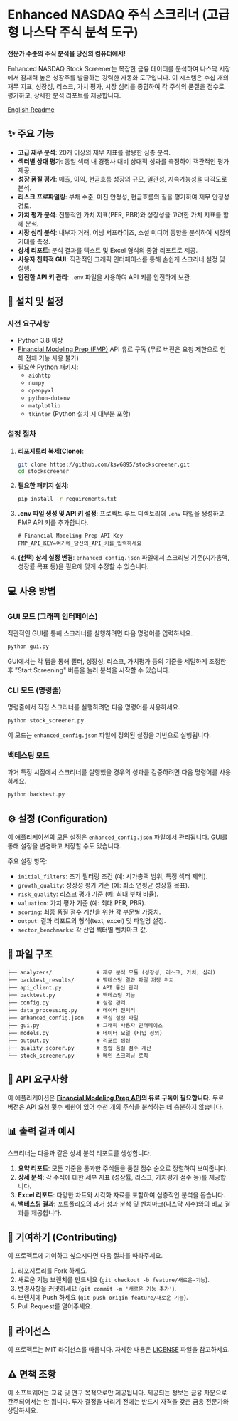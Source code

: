 # Enhanced NASDAQ 주식 스크리너 (고급형 나스닥 주식 분석 도구)

**전문가 수준의 주식 분석을 당신의 컴퓨터에서!**

Enhanced NASDAQ Stock Screener는 복잡한 금융 데이터를 분석하여 나스닥 시장에서 잠재력 높은 성장주를 발굴하는 강력한 자동화 도구입니다. 이 시스템은 수십 개의 재무 지표, 성장성, 리스크, 가치 평가, 시장 심리를 종합하여 각 주식의 품질을 점수로 평가하고, 상세한 분석 리포트를 제공합니다.

[English Readme](README.md)

## ✨ 주요 기능

- **고급 재무 분석**: 20개 이상의 재무 지표를 활용한 심층 분석.
- **섹터별 상대 평가**: 동일 섹터 내 경쟁사 대비 상대적 성과를 측정하여 객관적인 평가 제공.
- **성장 품질 평가**: 매출, 이익, 현금흐름 성장의 규모, 일관성, 지속가능성을 다각도로 분석.
- **리스크 프로파일링**: 부채 수준, 마진 안정성, 현금흐름의 질을 평가하여 재무 안정성 검토.
- **가치 평가 분석**: 전통적인 가치 지표(PER, PBR)와 성장성을 고려한 가치 지표를 함께 분석.
- **시장 심리 분석**: 내부자 거래, 어닝 서프라이즈, 소셜 미디어 동향을 분석하여 시장의 기대를 측정.
- **상세 리포트**: 분석 결과를 텍스트 및 Excel 형식의 종합 리포트로 제공.
- **사용자 친화적 GUI**: 직관적인 그래픽 인터페이스를 통해 손쉽게 스크리너 설정 및 실행.
- **안전한 API 키 관리**: `.env` 파일을 사용하여 API 키를 안전하게 보관.

## 🚀 설치 및 설정

### 사전 요구사항

- Python 3.8 이상
- [Financial Modeling Prep (FMP)](https://financialmodelingprep.com/) API 유료 구독 (무료 버전은 요청 제한으로 인해 전체 기능 사용 불가)
- 필요한 Python 패키지:
  - `aiohttp`
  - `numpy`
  - `openpyxl`
  - `python-dotenv`
  - `matplotlib`
  - `tkinter` (Python 설치 시 대부분 포함)

### 설정 절차

1.  **리포지토리 복제(Clone)**:
    ```bash
    git clone https://github.com/ksw6895/stockscreener.git
    cd stockscreener
    ```

2.  **필요한 패키지 설치**:
    ```bash
    pip install -r requirements.txt
    ```

3.  **.env 파일 생성 및 API 키 설정**:
    프로젝트 루트 디렉토리에 `.env` 파일을 생성하고 FMP API 키를 추가합니다.
    ```
    # Financial Modeling Prep API Key
    FMP_API_KEY=여기에_당신의_API_키를_입력하세요
    ```

4.  **(선택) 상세 설정 변경**:
    `enhanced_config.json` 파일에서 스크리닝 기준(시가총액, 성장률 목표 등)을 필요에 맞게 수정할 수 있습니다.

## 💻 사용 방법

### GUI 모드 (그래픽 인터페이스)

직관적인 GUI를 통해 스크리너를 실행하려면 다음 명령어를 입력하세요.

```bash
python gui.py
```

GUI에서는 각 탭을 통해 필터, 성장성, 리스크, 가치평가 등의 기준을 세밀하게 조정한 후 "Start Screening" 버튼을 눌러 분석을 시작할 수 있습니다.

### CLI 모드 (명령줄)

명령줄에서 직접 스크리너를 실행하려면 다음 명령어를 사용하세요.

```bash
python stock_screener.py
```

이 모드는 `enhanced_config.json` 파일에 정의된 설정을 기반으로 실행됩니다.

### 백테스팅 모드

과거 특정 시점에서 스크리너를 실행했을 경우의 성과를 검증하려면 다음 명령어를 사용하세요.

```bash
python backtest.py
```

## ⚙️ 설정 (Configuration)

이 애플리케이션의 모든 설정은 `enhanced_config.json` 파일에서 관리됩니다. GUI를 통해 설정을 변경하고 저장할 수도 있습니다.

주요 설정 항목:

-   `initial_filters`: 초기 필터링 조건 (예: 시가총액 범위, 특정 섹터 제외).
-   `growth_quality`: 성장성 평가 기준 (예: 최소 연평균 성장률 목표).
-   `risk_quality`: 리스크 평가 기준 (예: 최대 부채 비율).
-   `valuation`: 가치 평가 기준 (예: 최대 PER, PBR).
-   `scoring`: 최종 품질 점수 계산을 위한 각 부문별 가중치.
-   `output`: 결과 리포트의 형식(text, excel) 및 파일명 설정.
-   `sector_benchmarks`: 각 산업 섹터별 벤치마크 값.

## 📂 파일 구조

```
├── analyzers/              # 재무 분석 모듈 (성장성, 리스크, 가치, 심리)
├── backtest_results/       # 백테스팅 결과 파일 저장 위치
├── api_client.py           # API 통신 관리
├── backtest.py             # 백테스팅 기능
├── config.py               # 설정 관리
├── data_processing.py      # 데이터 전처리
├── enhanced_config.json    # 핵심 설정 파일
├── gui.py                  # 그래픽 사용자 인터페이스
├── models.py               # 데이터 모델 (타입 정의)
├── output.py               # 리포트 생성
├── quality_scorer.py       # 종합 품질 점수 계산
└── stock_screener.py       # 메인 스크리닝 로직
```

## 🔑 API 요구사항

이 애플리케이션은 **[Financial Modeling Prep API](https://financialmodelingprep.com/)의 유료 구독이 필요합니다.** 무료 버전은 API 요청 횟수 제한이 있어 수천 개의 주식을 분석하는 데 충분하지 않습니다.

## 📊 출력 결과 예시

스크리너는 다음과 같은 상세 분석 리포트를 생성합니다.

1.  **요약 리포트**: 모든 기준을 통과한 주식들을 품질 점수 순으로 정렬하여 보여줍니다.
2.  **상세 분석**: 각 주식에 대한 세부 지표 (성장률, 리스크, 가치평가 점수 등)를 제공합니다.
3.  **Excel 리포트**: 다양한 차트와 시각화 자료를 포함하여 심층적인 분석을 돕습니다.
4.  **백테스팅 결과**: 포트폴리오의 과거 성과 분석 및 벤치마크(나스닥 지수)와의 비교 결과를 제공합니다.

## 🤝 기여하기 (Contributing)

이 프로젝트에 기여하고 싶으시다면 다음 절차를 따라주세요.

1.  리포지토리를 Fork 하세요.
2.  새로운 기능 브랜치를 만드세요 (`git checkout -b feature/새로운-기능`).
3.  변경사항을 커밋하세요 (`git commit -m '새로운 기능 추가'`).
4.  브랜치에 Push 하세요 (`git push origin feature/새로운-기능`).
5.  Pull Request를 열어주세요.

## 📝 라이선스

이 프로젝트는 MIT 라이선스를 따릅니다. 자세한 내용은 [LICENSE](LICENSE) 파일을 참고하세요.

## ⚠️ 면책 조항

이 소프트웨어는 교육 및 연구 목적으로만 제공됩니다. 제공되는 정보는 금융 자문으로 간주되어서는 안 됩니다. 투자 결정을 내리기 전에는 반드시 자격을 갖춘 금융 전문가와 상담하세요.
